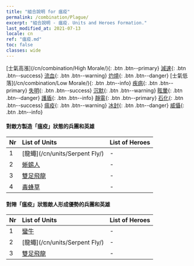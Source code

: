 ```yaml
---
title: "組合說明 for 瘟疫"
permalink: /combination/Plague/
excerpt: "組合說明 - 瘟疫. Units and Heroes Formation."
last_modified_at: 2021-07-13
locale: cn
ref: "瘟疫.md"
toc: false
classes: wide
---
```


  [士氣高漲](/cn/combination/High Morale/){: .btn .btn--primary} [減速](/cn/combination/Slow/){: .btn .btn--success} [流血](/cn/combination/Bleeding/){: .btn .btn--warning} [灼燒](/cn/combination/Burning/){: .btn .btn--danger} [士氣低落](/cn/combination/Low Morale/){: .btn .btn--info} [疾病](/cn/combination/Disease/){: .btn .btn--primary} [失明](/cn/combination/Blind/){: .btn .btn--success} [沉默](/cn/combination/Silence/){: .btn .btn--warning} [眩暈](/cn/combination/Stun/){: .btn .btn--danger} [護盾](/cn/combination/Shield/){: .btn .btn--info} [靜電](/cn/combination/Static/){: .btn .btn--primary} [石化](/cn/combination/Petrify/){: .btn .btn--success} [瘟疫](/cn/combination/Plague/){: .btn .btn--warning} [冰封](/cn/combination/Freeze/){: .btn .btn--danger} [威懾](/cn/combination/Deterrence/){: .btn .btn--info} 


#### 對敵方製造「瘟疫」狀態的兵團和英雄

  | Nr |  List of Units  | List of Heroes | 
  |:---|:----------------|:---------------| 
  | 1 | [龍蠅](/cn/units/Serpent Fly/) | - |
  | 2 | [蜥蜴人](/cn/units/Lizardman/) | - |
  | 3 | [雙足飛龍](/cn/units/Wyvern/) | - |
  | 4 | [毒蜂草](/cn/units/Waspwort/) | - |


#### 對陣「瘟疫」狀態敵人形成優勢的兵團和英雄

  | Nr |  List of Units  | List of Heroes | 
  |:---|:----------------|:---------------| 
  | 1 | [蠻牛](/cn/units/Gorgon/) | - |
  | 2 | [龍蠅](/cn/units/Serpent Fly/) | - |
  | 3 | [雙足飛龍](/cn/units/Wyvern/) | - |
